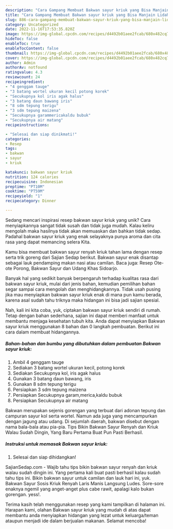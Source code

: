 ```yaml
---
description: "Cara Gampang Membuat Bakwan sayur kriuk yang Bisa Manjain Lidah"
title: "Cara Gampang Membuat Bakwan sayur kriuk yang Bisa Manjain Lidah"
slug: 886-cara-gampang-membuat-bakwan-sayur-kriuk-yang-bisa-manjain-lidah
category: Uncategorized
date: 2022-11-16T17:53:35.820Z
image: https://img-global.cpcdn.com/recipes/d4492b01aee2fcab/680x482cq70/bakwan-sayur-kriuk-foto-resep-utama.jpg
hideToc: false
enableToc: true
enableTocContent: false
thumbnail: https://img-global.cpcdn.com/recipes/d4492b01aee2fcab/680x482cq70/bakwan-sayur-kriuk-foto-resep-utama.jpg
cover: https://img-global.cpcdn.com/recipes/d4492b01aee2fcab/680x482cq70/bakwan-sayur-kriuk-foto-resep-utama.jpg
author: Admin
authorAv: notfound
ratingvalue: 4.3
reviewcount: 24
recipeingredient:
- "4 genggam tauge"
- "3 batang wortel ukuran kecil potong korek"
- "Secukupnya kol iris agak halus"
- "3 batang daun bawang iris"
- "8 sdm tepung terigu"
- "3 sdm tepung maizena"
- "Secukupnya garammericakaldu bubuk"
- "Secukupnya air matang"
recipeinstructions:

- "Selesai dan siap dinikmati!"
categories:
- Resep
tags:
- bakwan
- sayur
- kriuk

katakunci: bakwan sayur kriuk 
nutrition: 124 calories
recipecuisine: Indonesian
preptime: "PT10M"
cooktime: "PT59M"
recipeyield: "1"
recipecategory: Dinner

---
```





Sedang mencari inspirasi resep bakwan sayur kriuk yang unik? Cara menyiapkannya sangat tidak susah dan tidak juga mudah. Kalau keliru mengolah maka hasilnya tidak akan memuaskan dan bahkan tidak sedap. Padahal bakwan sayur kriuk yang enak selayaknya punya aroma dan cita rasa yang dapat memancing selera Kita.





Kamu bisa membuat bakwan sayur renyah kriuk tahan lama dengan resep serta trik goreng dari Sajian Sedap berikut. Bakwan sayur enak disantap sebagai lauk pendamping makan nasi atau camilan. Baca juga: Resep Ote-ote Porong, Bakwan Sayur dan Udang Khas Sidoarjo.

Banyak hal yang sedikit banyak berpengaruh terhadap kualitas rasa dari bakwan sayur kriuk, mulai dari jenis bahan, kemudian pemilihan bahan segar sampai cara mengolah dan menghidangkannya. Tidak usah pusing jika mau menyiapkan bakwan sayur kriuk enak di mana pun kamu berada, karena asal sudah tahu triknya maka hidangan ini bisa jadi sajian spesial.






Nah, kali ini kita coba, yuk, ciptakan bakwan sayur kriuk sendiri di rumah. Tetap dengan bahan sederhana, sajian ini dapat memberi manfaat untuk membantu menjaga kesehatan tubuh kita. Anda dapat menyiapkan Bakwan sayur kriuk menggunakan 8 bahan dan 0 langkah pembuatan. Berikut ini cara dalam membuat hidangannya.

<!--inarticleads1-->

##### Bahan-bahan dan bumbu yang dibutuhkan dalam pembuatan Bakwan sayur kriuk:

1. Ambil 4 genggam tauge
1. Sediakan 3 batang wortel ukuran kecil, potong korek
1. Sediakan Secukupnya kol, iris agak halus
1. Gunakan 3 batang daun bawang, iris
1. Gunakan 8 sdm tepung terigu
1. Persiapkan 3 sdm tepung maizena
1. Persiapkan Secukupnya garam,merica,kaldu bubuk
1. Persiapkan Secukupnya air matang


Bakwan merupakan sejenis gorengan yang terbuat dari adonan tepung dan campuran sayur kol serta wortel. Namun ada juga yang mencampurkan dengan jagung atau udang. Di sejumlah daerah, bakwan disebut dengan nama bala-bala atau pia-pia. Tips Bikin Bakwan Sayur Renyah dan Kriuk Walau Sudah Dingin, Yang Baru Pertama Buat Pun Pasti Berhasil. 

<!--inarticleads2-->

##### Instruksi untuk memasak Bakwan sayur kriuk:


1. Selesai dan siap dihidangkan!

SajianSedap.com - Wajib tahu tips bikin bakwan sayur renyah dan kriuk walau sudah dingin ini. Yang pertama kali buat pasti berhasil kalau sudah tahu tips ini. Bikin bakwan sayur untuk camilan dan lauk hari ini, yuk. Bakwan Sayur Sosis Kriuk Renyah Laris Manis Langsung Ludes. Sore-sore enaknya ngemil yang anget-anget plus cabe rawit, apalagi kalo bukan gorengan. yess!. 

Terima kasih telah menggunakan resep yang kami tampilkan di halaman ini. Harapan kami, olahan Bakwan sayur kriuk yang mudah di atas dapat membantu anda menyiapkan hidangan yang lezat untuk keluarga/teman ataupun menjadi ide dalam berjualan makanan. Selamat mencoba!
